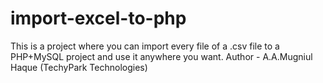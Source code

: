 # import-excel-to-php
This is a project where you can import every file of a .csv file to a PHP+MySQL project and use it anywhere you want.
Author - A.A.Mugniul Haque (TechyPark Technologies)
